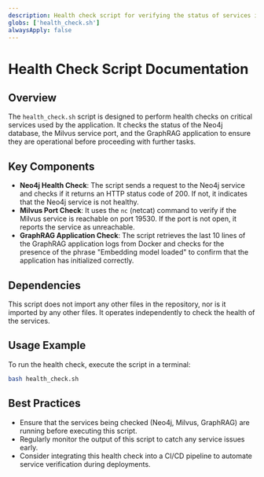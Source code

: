 ```yaml
---
description: Health check script for verifying the status of services in the application.
globs: ['health_check.sh']
alwaysApply: false
---
```


# Health Check Script Documentation

## Overview
The `health_check.sh` script is designed to perform health checks on critical services used by the application. It checks the status of the Neo4j database, the Milvus service port, and the GraphRAG application to ensure they are operational before proceeding with further tasks.

## Key Components
- **Neo4j Health Check**: The script sends a request to the Neo4j service and checks if it returns an HTTP status code of 200. If not, it indicates that the Neo4j service is not healthy.
- **Milvus Port Check**: It uses the `nc` (netcat) command to verify if the Milvus service is reachable on port 19530. If the port is not open, it reports the service as unreachable.
- **GraphRAG Application Check**: The script retrieves the last 10 lines of the GraphRAG application logs from Docker and checks for the presence of the phrase "Embedding model loaded" to confirm that the application has initialized correctly.

## Dependencies
This script does not import any other files in the repository, nor is it imported by any other files. It operates independently to check the health of the services.

## Usage Example
To run the health check, execute the script in a terminal:
```bash
bash health_check.sh
```

## Best Practices
- Ensure that the services being checked (Neo4j, Milvus, GraphRAG) are running before executing this script.
- Regularly monitor the output of this script to catch any service issues early.
- Consider integrating this health check into a CI/CD pipeline to automate service verification during deployments.